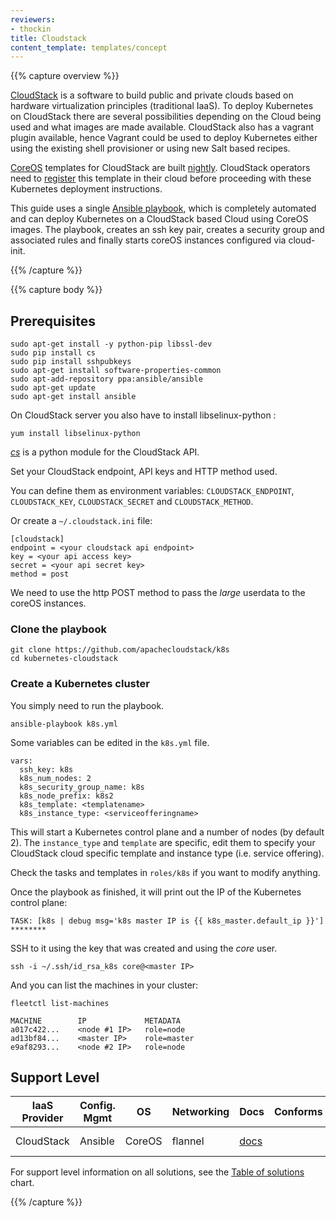```yaml
---
reviewers:
- thockin
title: Cloudstack
content_template: templates/concept
---
```


{{% capture overview %}}

[CloudStack](https://cloudstack.apache.org/) is a software to build public and private clouds based on hardware virtualization principles (traditional IaaS). To deploy Kubernetes on CloudStack there are several possibilities depending on the Cloud being used and what images are made available. CloudStack also has a vagrant plugin available, hence Vagrant could be used to deploy Kubernetes either using the existing shell provisioner or using new Salt based recipes.

[CoreOS](http://coreos.com) templates for CloudStack are built [nightly](http://stable.release.core-os.net/amd64-usr/current/). CloudStack operators need to [register](http://docs.cloudstack.apache.org/projects/cloudstack-administration/en/latest/templates.html) this template in their cloud before proceeding with these Kubernetes deployment instructions.

This guide uses a single [Ansible playbook](https://github.com/apachecloudstack/k8s), which is completely automated and can deploy Kubernetes on a CloudStack based Cloud using CoreOS images. The playbook, creates an ssh key pair, creates a security group and associated rules and finally starts coreOS instances configured via cloud-init.

{{% /capture %}}

{{% capture body %}}

## Prerequisites

```shell
sudo apt-get install -y python-pip libssl-dev
sudo pip install cs
sudo pip install sshpubkeys
sudo apt-get install software-properties-common
sudo apt-add-repository ppa:ansible/ansible
sudo apt-get update
sudo apt-get install ansible
```
    
On CloudStack server you also have to install libselinux-python :

```shell
yum install libselinux-python
```

[_cs_](https://github.com/exoscale/cs) is a python module for the CloudStack API.

Set your CloudStack endpoint, API keys and HTTP method used.

You can define them as environment variables: `CLOUDSTACK_ENDPOINT`, `CLOUDSTACK_KEY`, `CLOUDSTACK_SECRET` and `CLOUDSTACK_METHOD`.

Or create a `~/.cloudstack.ini` file:

```none
[cloudstack]
endpoint = <your cloudstack api endpoint>
key = <your api access key>
secret = <your api secret key>
method = post
```

We need to use the http POST method to pass the _large_ userdata to the coreOS instances.

### Clone the playbook

```shell
git clone https://github.com/apachecloudstack/k8s
cd kubernetes-cloudstack
```

### Create a Kubernetes cluster

You simply need to run the playbook.

```shell
ansible-playbook k8s.yml
```

Some variables can be edited in the `k8s.yml` file.

```none
vars:
  ssh_key: k8s
  k8s_num_nodes: 2
  k8s_security_group_name: k8s
  k8s_node_prefix: k8s2
  k8s_template: <templatename>
  k8s_instance_type: <serviceofferingname>
```

This will start a Kubernetes control plane and a number of nodes (by default 2).
The `instance_type` and `template` are specific, edit them to specify your CloudStack cloud specific template and instance type (i.e. service offering).

Check the tasks and templates in `roles/k8s` if you want to modify anything.

Once the playbook as finished, it will print out the IP of the Kubernetes control plane:

```none
TASK: [k8s | debug msg='k8s master IP is {{ k8s_master.default_ip }}'] ********
```

SSH to it using the key that was created and using the _core_ user.

```shell
ssh -i ~/.ssh/id_rsa_k8s core@<master IP>
```

And you can list the machines in your cluster:

```shell
fleetctl list-machines
```

```none
MACHINE        IP             METADATA
a017c422...    <node #1 IP>   role=node
ad13bf84...    <master IP>    role=master
e9af8293...    <node #2 IP>   role=node
```

## Support Level


IaaS Provider        | Config. Mgmt | OS     | Networking  | Docs                                              | Conforms | Support Level
-------------------- | ------------ | ------ | ----------  | ---------------------------------------------     | ---------| ----------------------------
CloudStack           | Ansible      | CoreOS | flannel     | [docs](/docs/setup/on-premises-vm/cloudstack/)                             |          | Community ([@Guiques](https://github.com/ltupin/))

For support level information on all solutions, see the [Table of solutions](/docs/setup/pick-right-solution/#table-of-solutions) chart.

{{% /capture %}}
